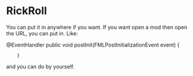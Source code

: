 # RickRoll
You can put it in anywhere if you want.
If you want open a mod then open the URL, you can put in.
Like:

  @EventHandler
    public void postInit(FMLPostInitializationEvent event) {

        }
  and you can do by yourself.
